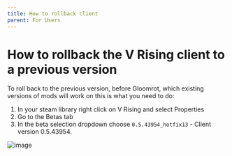```yaml
---
title: How to rollback client
parent: For Users
---
```


# How to rollback the V Rising client to a previous version

To roll back to the previous version, before Gloomrot, which existing versions of mods will work on this is what you need to do:

1. In your steam library right click on V Rising and select Properties
2. Go to the Betas tab
3. In the beta selection dropdown choose `0.5.43954_hotfix13` - Client version 0.5.43954.


![image](https://github.com/decaprime/VRising-Modding/assets/62450933/6ade7154-c235-47b4-8812-2b8aa9f752a9)
